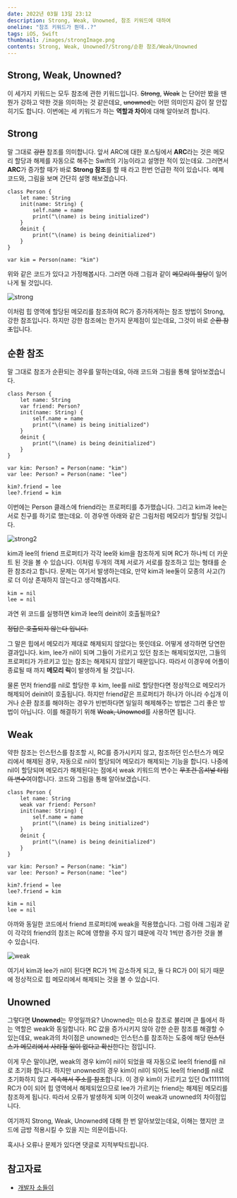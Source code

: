 ```yaml
---
date: 2022년 03월 13일 23:12
description: Strong, Weak, Unowned, 참조 키워드에 대하여
oneline: "참조 키워드가 뭔데..?"
tags: iOS, Swift
thumbnail: /images/strongImage.png
contents: Strong, Weak, Unowned?/Strong/순환 참조/Weak/Unowned
---
```


## Strong, Weak, Unowned?
이 세가지 키워드는 모두 참조에 관한 키워드입니다.
~~Strong~~, ~~Weak~~ 는 단어만 봤을 땐 뭔가 강하고 약한 것을 의미하는 것 같은데요, ~~unowned~~는 어떤 의미인지 감이 잘 안잡히기도 합니다. 이번에는 세 키워드가 하는 **역할과 차이**에 대해 알아보려 합니다.

## Strong
말 그대로 ~~강한~~ 참조를 의미합니다.
앞서 ARC에 대한 포스팅에서 **ARC**라는 것은 메모리 할당과 해제를 자동으로 해주는 Swift의 기능이라고 설명한 적이 있는데요.
그러면서 **ARC**가 증가할 때가 바로 **Strong 참조**를 할 때 라고 한번 언급한 적이 있습니다.
예제 코드와, 그림을 보며 간단히 설명 해보겠습니다.

<pre class="language-swift line-numbers">
<code>class Person {
    let name: String
    init(name: String) {
        self.name = name
        print("\(name) is being initialized")
    }
    deinit {
        print("\(name) is being deinitialized")
    }
}

var kim = Person(name: "kim")</code>
</pre>

위와 같은 코드가 있다고 가정해봅시다.
그러면 아래 그림과 같이 ~~메모리의 할당~~이 일어나게 될 것입니다.


<img alt="strong" src="/images/strongImage.png"/>


이처럼 힙 영역에 할당된 메모리를 참조하여 RC가 증가하게하는 참조 방법이 Strong, 강한 참조입니다.
하지만 강한 참조에는 한가지 문제점이 있는데요, 그것이 바로 ~~순환 참조~~입니다.

## 순환 참조
말 그대로 참조가 순환되는 경우를 말하는데요, 아래 코드와 그림을 통해 알아보겠습니다.

<pre class="language-swift line-numbers" data-line="3">
<code>class Person {
    let name: String
    var friend: Person?
    init(name: String) {
        self.name = name
        print("\(name) is being initialized")
    }
    deinit {
        print("\(name) is being deinitialized")
    }
}</code>
</pre>

<pre class="language-swift line-numbers">
<code>var kim: Person? = Person(name: "kim")
var lee: Person? = Person(name: "lee")

kim?.friend = lee
lee?.friend = kim</code>
</pre>

이번에는  Person 클래스에 friend라는 프로퍼티를 추가했습니다.
그리고 kim과 lee는 서로 친구를 하기로 했는데요.
이 경우엔 아래와 같은 그림처럼 메모리가 할당될 것입니다.


<img alt="strong2" src="/images/strong2Image.png"/>


kim과 lee의 friend 프로퍼티가 각각 lee와 kim을 참조하게 되며 RC가 하나씩 더 카운트 된 것을 볼 수 있습니다.
이처럼 두개의 객체 서로가 서로를 참조하고 있는 형태를 순환 참조라고 합니다.
문제는 여기서 발생하는데요, 만약 kim과 lee둘이 모종의 사고(?)로 더 이상 존재하지 않는다고 생각해봅시다.

<pre class="language-swift line-numbers">
<code>kim = nil
lee = nil</code>
</pre>

과연 위 코드를 실행하면 kim과 lee의 deinit이 호출될까요?

~~정답은 호출되지 않는다 입니다.~~

그 말은 힙에서 메모리가 제대로 해제되지 않았다는 뜻인데요.
어떻게 생각하면 당연한 결과입니다. kim, lee가 nil이 되며 그들이 가르키고 있던 참조는 해제되었지만, 그들의 프로퍼티가 가르키고 있는 참조는 해제되지 않았기 때문입니다.
따라서 이경우에 어플이 종료될 때 까지 **메모리 릭**이 발생하게 될 것입니다.


물론 먼저 friend를 nil로 할당한 후 kim, lee를 nil로 할당한다면 정상적으로 메모리가 해제되어 deinit이 호출됩니다.
하지만 friend같은 프로퍼티가 하나가 아니라 수십개 이거나 순환 참조를 해야하는 경우가 빈번하다면 일일히 해제해주는 방법은 그리 좋은 방법이 아닙니다.
이를 해결하기 위해 ~~Weak, Unowned~~를 사용하면 됩니다.

## Weak
약한 참조는 인스턴스를 참조할 시, RC를 증가시키지 않고, 참조하던 인스턴스가 메모리에서 해제된 경우, 자동으로 nil이 할당되어 메모리가 해제되는 기능을 합니다.
나중에 nil이 할당되며 메모리가 해제된다는 점에서 weak 키워드의 변수는 ~~무조건 옵셔널 타입의 변수~~여야합니다.
코드와 그림을 통해 알아보겠습니다.
<pre class="language-swift line-numbers" data-line="3">
<code>class Person {
    let name: String
    weak var friend: Person?
    init(name: String) {
        self.name = name
        print("\(name) is being initialized")
    }
    deinit {
        print("\(name) is being deinitialized")
    }
}

var kim: Person? = Person(name: "kim")
var lee: Person? = Person(name: "lee")

kim?.friend = lee
lee?.friend = kim

kim = nil
lee = nil</code>
</pre>

아까와 동일한 코드에서 friend 프로퍼티에 weak을 적용했습니다.
그럼 아래 그림과 같이 각각의 friend의 참조는 RC에 영향을 주지 않기 떄문에 각각 1씩만 증가한 것을 볼 수 있습니다.

<img alt="weak" src="/images/weakImage.png"/>

여기서 kim과 lee가 nil이 된다면 RC가 1씩 감소하게 되고, 둘 다 RC가 0이 되기 때문에 정상적으로 힙 메모리에서 해제되는 것을 볼 수 있습니다.

## Unowned
그렇다면 **Unowned**는 무엇일까요?
Unowned는 미소유 참조로 불리며 큰 틀에서 하는 역할은 weak와 동일합니다.
RC 값을 증가시키지 않아 강한 순환 참조를 해결할 수 있는데요, weak과의 차이점은 unowned는 인스턴스를 참조하는 도중에 해당 ~~인스턴스가 메모리에서 사라질 일이 없다고 확신~~한다는 점입니다.

이게 무슨 말이냐면, weak의 경우 kim이 nil이 되었을 때 자동으로 lee의 friend를 nil로 초기화 합니다.
하지만 unowned의 경우 kim이 nil이 되어도 lee의 friend를 nil로 초기화하지 않고 ~~계속해서 주소를 참조~~합니다.
이 경우 kim이 가르키고 있던 0x111111의 RC가 0이 되어 힙 영역에서 해제되었으므로 lee가 가르키는 friend는 해제된 메모리를 참조하게 됩니다.
따라서 오류가 발생하게 되며 이것이 weak과 unowned의 차이점입니다.

여기까지 Strong, Weak, Unowned에 대해 한 번 알아보았는데요, 이해는 했지만 코드에 금방 적용시킬 수 있을 지는 의문이듭니다.

혹시나 오류나 문제가 있다면 댓글로 지적부탁드립니다.

## 참고자료
<ul>
<li>
    <a href="https://babbab2.tistory.com/27">개발자 소들이</a>
</li>
</ul>
